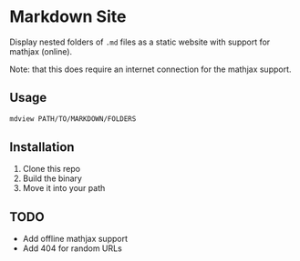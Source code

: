 # Markdown Site

Display nested folders of `.md` files as a static website with
support for mathjax (online).

Note: that this does require an internet connection for the mathjax
support.

## Usage

```bash
mdview PATH/TO/MARKDOWN/FOLDERS
```

## Installation

1. Clone this repo
2. Build the binary
3. Move it into your path

## TODO

- Add offline mathjax support
- Add 404 for random URLs
